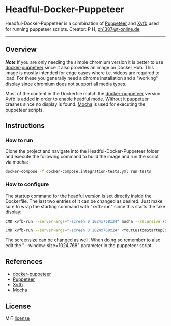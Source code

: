 # Headful-Docker-Puppeteer
Headful-Docker-Puppeteer is a combination of [Puppeteer](https://github.com/puppeteer/puppeteer) and [Xvfb](https://www.x.org/releases/X11R7.6/doc/man/man1/Xvfb.1.xhtml) used for running puppeteer scripts.
Creator: P H, ph1387@t-online.de 

---

## Overview

***Note***
If you are only needing the simple chromium version it is better to use [docker-puppeteer](https://github.com/buildkite/docker-puppeteer) since it also provides an image on Docker Hub. This image is mostly intended for edge cases where i.e. videos are required to load. For these you generally need a chrome installation and a "working" display since chromium does not support all media types.

Most of the content in the Dockerfile match the [docker-puppeteer](https://github.com/buildkite/docker-puppeteer) version. [Xvfb](https://www.x.org/releases/X11R7.6/doc/man/man1/Xvfb.1.xhtml) is added in order to enable headful mode. Without it puppeteer crashes since no display is found. [Mocha](https://mochajs.org/) is used for executing the puppeteer scripts.

## Instructions

### How to run
Clone the project and navigate into the Headful-Docker-Puppeteer folder and execute the following command to build the image and run the script via mocha:

```sh
docker-compose -f docker-compose.integration-tests.yml run tests
```

### How to configure
The startup command for the headful version is set directly inside the Dockerfile. The last two entries of it can be changed as desired. Just make sure to wrap the starting command with "xvfb-run" since this starts the fake display:

```sh
CMD xvfb-run --server-args="-screen 0 1024x768x24" mocha --recursive /integration-tests
```

```sh
CMD xvfb-run --server-args="-screen 0 1024x768x24" <YourCustomStartupCommand>
```

The screensize can be changed as well. When doing so remember to also edit the "--window-size=1024,768" parameter in the puppeteer script.

## References
- [docker-puppeteer](https://github.com/buildkite/docker-puppeteer)
- [Puppeteer](https://github.com/puppeteer/puppeteer)
- [Xvfb](https://www.x.org/releases/X11R7.6/doc/man/man1/Xvfb.1.xhtml)
- [Mocha](https://mochajs.org/)

## License
MIT [license](https://github.com/p1387h/Headful-Docker-Puppeteer/blob/master/LICENSE.txt)
